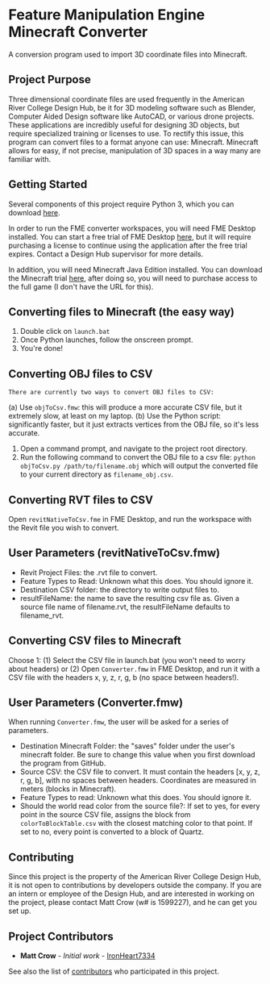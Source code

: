 # Feature Manipulation Engine Minecraft Converter

A conversion program used to import 3D coordinate files into Minecraft.

## Project Purpose

Three dimensional coordinate files are used frequently in the American River College Design Hub, be it for 3D modeling software such as Blender, Computer Aided Design software like AutoCAD, or various drone projects. These applications are incredibly useful for designing 3D objects, but require specialized training or licenses to use. To rectify this issue, this program can convert files to a format anyone can use: Minecraft. Minecraft allows for easy, if not precise, manipulation of 3D spaces in a way many are familiar with.

## Getting Started

Several components of this project require Python 3, which you can download [here](https://www.python.org/downloads/).

In order to run the FME converter workspaces, you will need FME Desktop installed. You can start a free trial of FME Desktop [here](https://www.safe.com/fme/fme-desktop/), but it will require purchasing a license to continue using the application after the free trial expires. Contact a Design Hub supervisor for more details.

In addition, you will need Minecraft Java Edition installed. You can download the Minecraft trial [here](https://www.minecraft.net/en-us/download/), after doing so, you will need to purchase access to the full game (I don't have the URL for this).

## Converting files to Minecraft (the easy way)

1. Double click on `launch.bat`
2. Once Python launches, follow the onscreen prompt.
3. You're done!



## Converting OBJ files to CSV
    There are currently two ways to convert OBJ files to CSV:
(a) Use `objToCsv.fmw`: this will produce a more accurate CSV file,
but it extremely slow, at least on my laptop.
(b) Use the Python script: significantly faster, but it just extracts vertices from the OBJ file, so it's less accurate.
1. Open a command prompt, and navigate to the project root directory.
2. Run the following command to convert the OBJ file to a csv file:
`python objToCsv.py /path/to/filename.obj`
which will output the converted file to your current directory as `filename_obj.csv`.

## Converting RVT files to CSV

Open `revitNativeToCsv.fme` in FME Desktop, and run the workspace with the Revit file you wish to convert.

## User Parameters (revitNativeToCsv.fmw)
* Revit Project Files: the .rvt file to convert.
* Feature Types to Read: Unknown what this does. You should ignore it.
* Destination CSV folder: the directory to write output files to.
* resultFileName: the name to save the resulting csv file as. Given a source file name of filename.rvt, the resultFileName defaults to filename_rvt.

## Converting CSV files to Minecraft

Choose 1:
(1) Select the CSV file in launch.bat (you won't need to worry about headers)
or (2) Open `Converter.fmw` in FME Desktop, and run it with a CSV file with the headers x, y, z, r, g, b (no space between headers!).

## User Parameters (Converter.fmw)
When running `Converter.fmw`, the user will be asked for a series of parameters.
* Destination Minecraft Folder: the "saves" folder under the user's minecraft folder. Be sure to change this value when you first download the program from GitHub.
* Source CSV: the CSV file to convert. It must contain the headers [x, y, z, r, g, b], with no spaces between headers. Coordinates are measured in meters (blocks in Minecraft).
* Feature Types to read: Unknown what this does. You should ignore it.
* Should the world read color from the source file?: If set to yes, for every point in the source CSV file, assigns the block from `colorToBlockTable.csv` with the closest matching color to that point. If set to no, every point is converted to a block of Quartz.



## Contributing

Since this project is the property of the American River College Design Hub, it is not open to contributions by developers outside the company. If you are an intern or employee of the Design Hub, and are interested in working on the project, please contact Matt Crow (w# is 1599227), and he can get you set up.

## Project Contributors

* **Matt Crow** - *Initial work* - [IronHeart7334](https://github.com/IronHeart7334)

See also the list of [contributors](https://github.com/design-hub-arc/ARCDHWebAutomator/contributors) who participated in this project.
